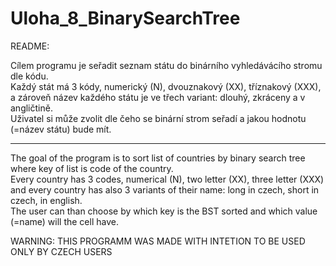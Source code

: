 # Uloha_8_BinarySearchTree  
README:  
  
Cílem programu je seřadit seznam státu do binárního vyhledávácího stromu dle kódu.  
Každý stát má 3 kódy, numerický (N), dvouznakový (XX), tříznakový (XXX), a zároveň název každého státu je ve třech variant: dlouhý, zkráceny a v angličtině.  
Uživatel si může zvolit dle čeho se binární strom seřadí a jakou hodnotu (=název státu) bude mít.  
  
-----------------------------------------------------------------------------------------------------  
  
The goal of the program is to sort list of countries by binary search tree where key of list is code of the country.  
Every country has 3 codes, numerical (N), two letter (XX), three letter (XXX) and every country has also 3 variants of their name: long in czech, short in czech, in english.  
The user can than choose by which key is the BST sorted and which value (=name) will the cell have.   

WARNING: THIS PROGRAMM WAS MADE WITH INTETION TO BE USED ONLY BY CZECH USERS
